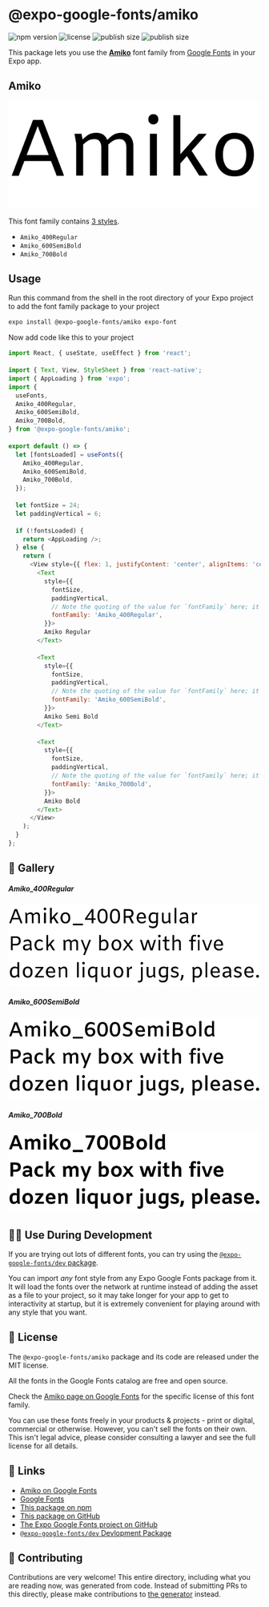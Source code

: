 # @expo-google-fonts/amiko

![npm version](https://flat.badgen.net/npm/v/@expo-google-fonts/amiko)
![license](https://flat.badgen.net/github/license/expo/google-fonts)
![publish size](https://flat.badgen.net/packagephobia/install/@expo-google-fonts/amiko)
![publish size](https://flat.badgen.net/packagephobia/publish/@expo-google-fonts/amiko)

This package lets you use the [**Amiko**](https://fonts.google.com/specimen/Amiko) font family from [Google Fonts](https://fonts.google.com/) in your Expo app.

## Amiko

![Amiko](./font-family.png)

This font family contains [3 styles](#-gallery).

- `Amiko_400Regular`
- `Amiko_600SemiBold`
- `Amiko_700Bold`

## Usage

Run this command from the shell in the root directory of your Expo project to add the font family package to your project
```sh
expo install @expo-google-fonts/amiko expo-font
```

Now add code like this to your project
```js
import React, { useState, useEffect } from 'react';

import { Text, View, StyleSheet } from 'react-native';
import { AppLoading } from 'expo';
import {
  useFonts,
  Amiko_400Regular,
  Amiko_600SemiBold,
  Amiko_700Bold,
} from '@expo-google-fonts/amiko';

export default () => {
  let [fontsLoaded] = useFonts({
    Amiko_400Regular,
    Amiko_600SemiBold,
    Amiko_700Bold,
  });

  let fontSize = 24;
  let paddingVertical = 6;

  if (!fontsLoaded) {
    return <AppLoading />;
  } else {
    return (
      <View style={{ flex: 1, justifyContent: 'center', alignItems: 'center' }}>
        <Text
          style={{
            fontSize,
            paddingVertical,
            // Note the quoting of the value for `fontFamily` here; it expects a string!
            fontFamily: 'Amiko_400Regular',
          }}>
          Amiko Regular
        </Text>

        <Text
          style={{
            fontSize,
            paddingVertical,
            // Note the quoting of the value for `fontFamily` here; it expects a string!
            fontFamily: 'Amiko_600SemiBold',
          }}>
          Amiko Semi Bold
        </Text>

        <Text
          style={{
            fontSize,
            paddingVertical,
            // Note the quoting of the value for `fontFamily` here; it expects a string!
            fontFamily: 'Amiko_700Bold',
          }}>
          Amiko Bold
        </Text>
      </View>
    );
  }
};

```

## 🔡 Gallery

##### Amiko_400Regular
![Amiko_400Regular](./Amiko_400Regular.ttf.png)

##### Amiko_600SemiBold
![Amiko_600SemiBold](./Amiko_600SemiBold.ttf.png)

##### Amiko_700Bold
![Amiko_700Bold](./Amiko_700Bold.ttf.png)


## 👩‍💻 Use During Development

If you are trying out lots of different fonts, you can try using the [`@expo-google-fonts/dev` package](https://github.com/expo/google-fonts/tree/master/font-packages/dev#readme).

You can import *any* font style from any Expo Google Fonts package from it. It will load the fonts
over the network at runtime instead of adding the asset as a file to your project, so it may take longer
for your app to get to interactivity at startup, but it is extremely convenient
for playing around with any style that you want.

## 📖 License

The `@expo-google-fonts/amiko` package and its code are released under the MIT license.

All the fonts in the Google Fonts catalog are free and open source.

Check the [Amiko page on Google Fonts](https://fonts.google.com/specimen/Amiko) for the specific license of this font family.

You can use these fonts freely in your products & projects - print or digital, commercial or otherwise. However, you can't sell the fonts on their own. This isn't legal advice, please consider consulting a lawyer and see the full license for all details.

## 🔗 Links

- [Amiko on Google Fonts](https://fonts.google.com/specimen/Amiko)
- [Google Fonts](https://fonts.google.com/)
- [This package on npm](https://www.npmjs.com/package/@expo-google-fonts/amiko)
- [This package on GitHub](https://github.com/expo/google-fonts/tree/master/font-packages/amiko)
- [The Expo Google Fonts project on GitHub](https://github.com/expo/google-fonts)
- [`@expo-google-fonts/dev` Devlopment Package](https://github.com/expo/google-fonts/tree/master/font-packages/dev)

## 🤝 Contributing

Contributions are very welcome! This entire directory, including what you are reading now, was generated from code. Instead of submitting PRs to this directly, please make contributions to [the generator](https://github.com/expo/google-fonts/tree/master/packages/generator) instead.
